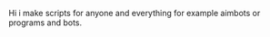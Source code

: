 Hi i make scripts for anyone and everything for example aimbots or programs and bots.
<!---
radwan155/radwan155 is a ✨ special ✨ repository because its `README.md` (this file) appears on your GitHub profile.
You can click the Preview link to take a look at your changes.
--->
